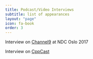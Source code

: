 ```yaml
---
title: Podcast/Video Interviews
subtitle: list of appearances
layout: "page"
icon: fa-book
order: 3
---
```


Interview on [Channel9](https://channel9.msdn.com/Events/NDC/NDC-Oslo-2017/C9L15) at NDC Oslo 2017

Interview on [CppCast](http://cppcast.com/2017/09/patricia-aas/)
